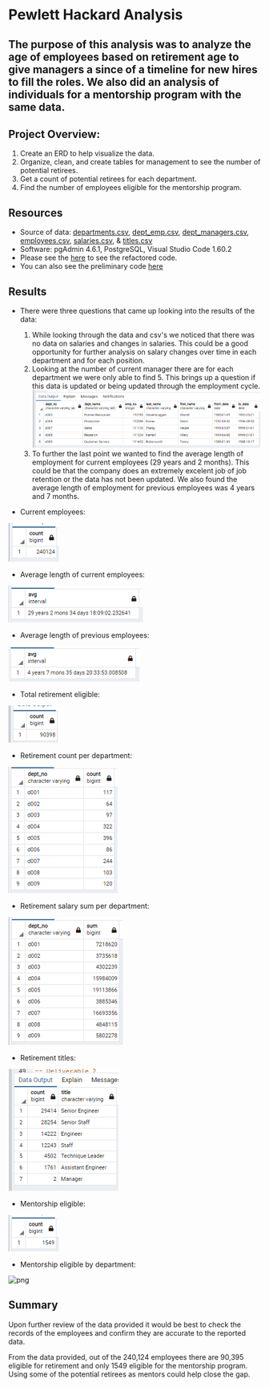 # Pewlett Hackard Analysis

## The purpose of this analysis was to analyze the age of employees based on retirement age to give managers a since of a timeline for new hires to fill the roles. We also did an analysis of individuals for a mentorship program with the same data. 

## Project Overview:
1. Create an ERD to help visualize the data. 
2. Organize, clean, and create tables for management to see the number of potential retirees.
3. Get a count of potential retirees for each department. 
4. Find the number of employees eligible for the mentorship program.

## Resources
- Source of data: [departments.csv](https://github.com/mthalken/Pewlett_Hackard_Analysis/blob/main/Data/departments.csv), [dept_emp.csv](https://github.com/mthalken/Pewlett_Hackard_Analysis/blob/main/Data/dept_emp.csv), [dept_managers.csv](https://github.com/mthalken/Pewlett_Hackard_Analysis/blob/main/Data/dept_manager.csv), [employees.csv](https://github.com/mthalken/Pewlett_Hackard_Analysis/blob/main/Data/employees.csv), [salaries.csv](https://github.com/mthalken/Pewlett_Hackard_Analysis/blob/main/Data/salaries.csv), & [titles.csv](https://github.com/mthalken/Pewlett_Hackard_Analysis/blob/main/Data/titles.csv)
- Software: pgAdmin 4.6.1, PostgreSQL, Visual Studio Code 1.60.2
- Please see the [here](https://github.com/mthalken/Pewlett_Hackard_Analysis/blob/main/Queries/employee_database_challenge.sql) to see the refactored code.
- You can also see the preliminary code [here](https://github.com/mthalken/Pewlett_Hackard_Analysis/blob/main/Queries/queries.sql)

## Results 
- There were three questions that came up looking into the results of the data:
    1. While looking through the data and csv's we noticed that there was no data on salaries and changes in salaries. This could be a good opportunity for further analysis on salary changes over time in each department and for each position. 
    2. Looking at the number of current manager there are for each department we were only able to find 5. This brings up a question if this data is updated or being updated through the employment cycle. 
    ![png](https://github.com/mthalken/Pewlett_Hackard_Analysis/blob/main/Results/manager_info.png)
    3. To further the last point we wanted to find the average length of employment for current employees (29 years and 2 months). This could be that the company does an extremely excelent job of job retention or the data has not been updated. We also found the average length of employment for previous employees was 4 years and 7 months. 

- Current employees:

![png](https://github.com/mthalken/Pewlett_Hackard_Analysis/blob/main/Results/current_employment_count.png)

- Average length of current employees:

![png](https://github.com/mthalken/Pewlett_Hackard_Analysis/blob/main/Results/avg_employment_length.png)

- Average length of previous employees:

![png](https://github.com/mthalken/Pewlett_Hackard_Analysis/blob/main/Results/avg_employment_length_past.png)

- Total retirement eligible:

![png](https://github.com/mthalken/Pewlett_Hackard_Analysis/blob/main/Results/unique_count.png)

- Retirement count per department:

![png](https://github.com/mthalken/Pewlett_Hackard_Analysis/blob/main/Results/retirement_count_by_department.png)

- Retirement salary sum per department:

![png](https://github.com/mthalken/Pewlett_Hackard_Analysis/blob/main/Results/retirement_sum_salary_by_department.png)

- Retirement titles:

![png](https://github.com/mthalken/Pewlett_Hackard_Analysis/blob/main/Results/retiring_title_count.png)

- Mentorship eligible:

![png](https://github.com/mthalken/Pewlett_Hackard_Analysis/blob/main/Results/mentorship_eligible.png)

- Mentorship eligible by department:

![png]()



## Summary
Upon further review of the data provided it would be best to check the records of the employees and confirm they are accurate to the reported data. 

From the data provided, out of the 240,124 employees there are 90,395 eligible for retirement and only 1549 eligible for the mentorship program. Using some of the potential retirees as mentors could help close the gap. 



